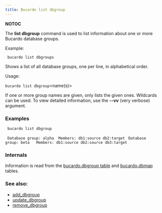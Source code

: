 ```yaml
---
title: Bucardo list dbgroup
---
```


__NOTOC__

The **list dbgroup** command is used to list information about one or more Bucardo database groups.

Example:

` bucardo list dbgroups`

Shows a list of all database groups, one per line, in alphabetical order.

Usage:

` bucardo list dbgroup `<name(s)>

If one or more group names are given, only lists the given ones. Wildcards can be used. To view detailed information, use the **--vv** (very verbose) argument.

### Examples

` bucardo list dbgroup`

` Database group: alpha  Members: db1:source db2:target`
` Database group: beta   Members: db1:source db2:source db3:target`

### Internals

Information is read from the [bucardo.dbgroup table](/bucardo.dbgroup_table "wikilink") and [bucardo.dbmap](/bucardo.dbmap "wikilink") tables.

### See also:

-   [add_dbgroup](/Bucardo/add_dbgroup "wikilink")
-   [update_dbgroup](/Bucardo/update_dbgroup "wikilink")
-   [remove_dbgroup](/Bucardo/remove_dbgroup "wikilink")
